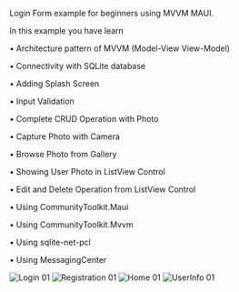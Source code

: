 Login Form example for beginners using MVVM MAUI.

In this example you have learn 

•	Architecture pattern of MVVM (Model-View View-Model)

•	Connectivity with SQLite database 

•	Adding Splash Screen

•	Input Validation 

•	Complete CRUD Operation with Photo

•	Capture Photo with Camera

•	Browse Photo from Gallery

•	Showing User Photo in ListView Control

•	Edit and Delete Operation from ListView Control

•	Using CommunityToolkit.Maui

•	Using CommunityToolkit.Mvvm

•	Using sqlite-net-pcl

•	Using MessagingCenter

![Login 01](https://github.com/HasanSoherwardi/MauiMVVMLogin/assets/50473952/c6e277ce-1be8-45b2-89e1-c92ebc7f78a3)
![Registration 01](https://github.com/HasanSoherwardi/MauiMVVMLogin/assets/50473952/8955ca89-b957-40b0-9bba-bcbde7881469)
![Home 01](https://github.com/HasanSoherwardi/MauiMVVMLogin/assets/50473952/6a6850c2-c6d2-4d7b-9ca2-6cbe0cefaf20)
![UserInfo 01](https://github.com/HasanSoherwardi/MauiMVVMLogin/assets/50473952/d90bcb6f-15d3-4c55-9cee-d7aeee3b4593)
